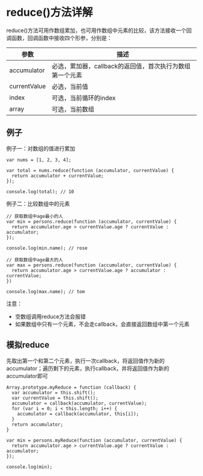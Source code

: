 # reduce()方法详解

reduce()方法可用作数组累加，也可用作数组中元素的比较，该方法接收一个回调函数，回调函数中接收四个形参，分别是：

|    参数   |   描述   |
| ------------ | ------------------------------------------- |
| accumulator  | 必选，累加器，callback的返回值，首次执行为数组第一个元素 |
| currentValue | 必选，当前值                                       |
| index        | 可选，当前循环的index                               |
| array        | 可选，当前数组                             |

## 例子

例子一：对数组的值进行累加

    var nums = [1, 2, 3, 4];

    var total = nums.reduce(function (accumulator, currentValue) {
      return accumulator + currentValue;
    });

    console.log(total); // 10

例子二：比较数组中的元素

    // 获取数组中age最小的人
    var min = persons.reduce(function (accumulator, currentValue) {
      return accumulator.age > currentValue.age ? currentValue : accumulator;
    });

    console.log(min.name); // rose

    // 获取数组中age最大的人
    var max = persons.reduce(function (accumulator, currentValue) {
      return accumulator.age > currentValue.age ? accumulator : currentValue;
    })

    console.log(max.name); // tom

注意：

* 空数组调用reduce方法会报错
* 如果数组中只有一个元素，不会走callback，会直接返回数组中第一个元素

## 模拟reduce

先取出第一个和第二个元素，执行一次callback，将返回值作为新的accumulator；遍历剩下的元素，执行callback，并将返回值作为新的accumulator即可

    Array.prototype.myReduce = function (callback) {
      var accumulator = this.shift();
      var currentValue = this.shift();
      accumulator = callback(accumulator, currentValue);
      for (var i = 0; i < this.length; i++) {
        accumulator = callback(accumulator, this[i]);
      }
      return accumulator;
    }

    var min = persons.myReduce(function (accumulator, currentValue) {
      return accumulator.age > currentValue.age ? currentValue : accumulator;
    });

    console.log(min);